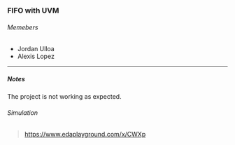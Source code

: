 ### FIFO with UVM

###### Memebers
- Jordan Ulloa
- Alexis Lopez

-----
##### Notes
The project is not working as expected.

###### Simulation
>https://www.edaplayground.com/x/CWXp
